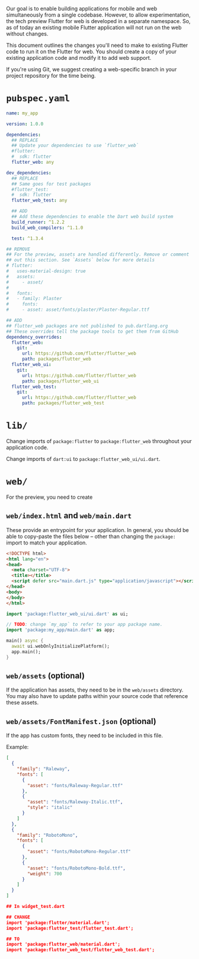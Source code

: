 Our goal is to enable building applications for mobile and web
simultaneously from a single codebase. However, to allow experimentation,
the tech preview Flutter for web is developed in a separate
namespace. So, as of today an existing mobile
Flutter application will not run on the web without changes.

This document outlines the changes you'll need to make to existing Flutter code
to run it on the Flutter for web. You should create a copy of your
existing application code and modify it to add web support.

If you're using Git, we suggest creating a web-specific branch in your project
repository for the time being.

# `pubspec.yaml`

<!-- TODO: flutter plugin dependencies -->

```yaml
name: my_app

version: 1.0.0

dependencies:
  ## REPLACE
  ## Update your dependencies to use `flutter_web`
  #flutter:
  #  sdk: flutter
  flutter_web: any

dev_dependencies:
  ## REPLACE
  ## Same goes for test packages
  #flutter_test:
  #  sdk: flutter
  flutter_web_test: any

  ## ADD
  ## Add these dependencies to enable the Dart web build system
  build_runner: ^1.2.2
  build_web_compilers: ^1.1.0

  test: ^1.3.4

## REMOVE
## For the preview, assets are handled differently. Remove or comment
## out this section. See `Assets` below for more details
# flutter:
#   uses-material-design: true
#   assets:
#     - asset/
#
#   fonts:
#   - family: Plaster
#     fonts:
#     - asset: asset/fonts/plaster/Plaster-Regular.ttf

## ADD
## flutter_web packages are not published to pub.dartlang.org
## These overrides tell the package tools to get them from GitHub
dependency_overrides:
  flutter_web:
    git:
      url: https://github.com/flutter/flutter_web
      path: packages/flutter_web
  flutter_web_ui:
    git:
      url: https://github.com/flutter/flutter_web
      path: packages/flutter_web_ui
  flutter_web_test:
    git:
      url: https://github.com/flutter/flutter_web
      path: packages/flutter_web_test
```

# `lib/`

Change imports of `package:flutter` to `package:flutter_web` throughout
your application code.

Change imports of `dart:ui` to `package:flutter_web_ui/ui.dart`.

<!-- TODO: asset references -->
<!-- TODO: flutter plugin imports -->
<!-- TODO: test/ directory -->

# `web/`

For the preview, you need to create 

## `web/index.html` and `web/main.dart`

These provide an entrypoint for your application.
In general, you should be able to copy-paste the files below – other than
changing the `package:` import to match your application.

```html
<!DOCTYPE html>
<html lang="en">
<head>
  <meta charset="UTF-8">
  <title></title>
  <script defer src="main.dart.js" type="application/javascript"></script>
</head>
<body>
</body>
</html>
```

```dart
import 'package:flutter_web_ui/ui.dart' as ui;

// TODO: change `my_app` to refer to your app package name.
import 'package:my_app/main.dart' as app;

main() async {
  await ui.webOnlyInitializePlatform();
  app.main();
}
```

## `web/assets` (optional)

If the application has assets, they need to be in the `web/assets` directory.
You may also have to update paths within your source code that reference these
assets.

## `web/assets/FontManifest.json` (optional)

If the app has custom fonts, they need to be included in this file.

Example:

```json
[
  {
    "family": "Raleway",
    "fonts": [
      {
        "asset": "fonts/Raleway-Regular.ttf"
      },
      {
        "asset": "fonts/Raleway-Italic.ttf",
        "style": "italic"
      }
    ]
  },
  {
    "family": "RobotoMono",
    "fonts": [
      {
        "asset": "fonts/RobotoMono-Regular.ttf"
      },
      {
        "asset": "fonts/RobotoMono-Bold.ttf",
        "weight": 700
      }
    ]
  }
]

## In widget_test.dart

## CHANGE
import 'package:flutter/material.dart';
import 'package:flutter_test/flutter_test.dart';

## TO
import 'package:flutter_web/material.dart';
import 'package:flutter_web_test/flutter_web_test.dart';

```
